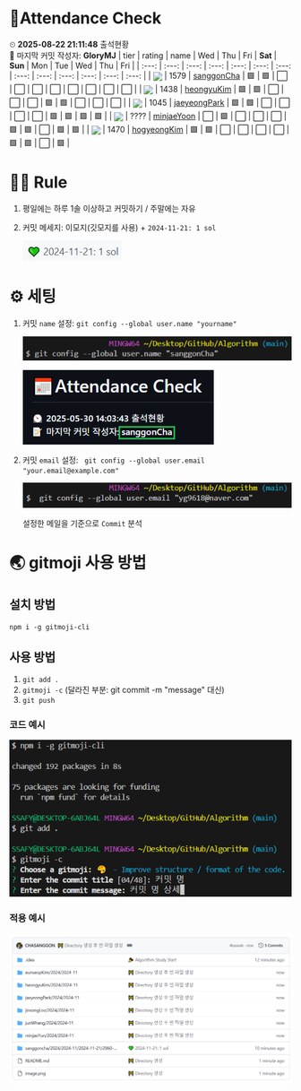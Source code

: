 <!-- Attendance Section -->
# 📅Attendance Check

⏲ **2025-08-22 21:11:48** 출석현황<br>📝 마지막 커밋 작성자: **GloryMJ**
| tier | rating | name | Wed | Thu | Fri | **Sat** | **Sun** | Mon | Tue | Wed | Thu | Fri |
| :---: | :---: | :---: | :---: | :---: | :---: | :---: | :---: | :---: | :---: | :---: | :---: | :---: |
| <img src="https://static.solved.ac/tier_small/15.svg" width="20" style="vertical-align: middle;" /> | 1579  | [sanggonCha](https://solved.ac/profile/yg9618) | 🟩 | 🟩 | ⬜ | ⬜ | ⬜ | ⬜ | ⬜ | ⬜ | ⬜ | ⬜ |
| <img src="https://static.solved.ac/tier_small/15.svg" width="20" style="vertical-align: middle;" /> | 1438  | [heongyuKim](https://solved.ac/profile/khg6436) | 🟩 | 🟩 | ⬜ | ⬜ | ⬜ | 🟩 | 🟩 | ⬜ | ⬜ | ⬜ |
| <img src="https://static.solved.ac/tier_small/12.svg" width="20" style="vertical-align: middle;" /> | 1045  | [jaeyeongPark](https://solved.ac/profile/pjy980526) | 🟩 | 🟩 | ⬜ | ⬜ | ⬜ | ⬜ | 🟩 | 🟩 | 🟩 | 🟩 |
| <img src="https://static.solved.ac/tier_small/0.svg" width="20" style="vertical-align: middle;" /> | ????  | [minjaeYoon]( ) | ⬜ | 🟩 | ⬜ | ⬜ | ⬜ | 🟩 | 🟩 | ⬜ | 🟩 | 🟩 |
| <img src="https://static.solved.ac/tier_small/15.svg" width="20" style="vertical-align: middle;" /> | 1470  | [hogyeongKim](https://solved.ac/profile/rlaghtl2) | 🟩 | 🟩 | ⬜ | ⬜ | ⬜ | ⬜ | 🟩 | 🟩 | ⬜ | 🟩 |

<!-- Rules Section -->
# 🏳‍🌈 Rule
1. 평일에는 하루 1솔 이상하고 커밋하기 / 주말에는 자유
2. 커밋 메세지: 이모지(깃모지를 사용) +  `2024-11-21: 1 sol`

    ![alt text](images/image-2.png)


# ⚙ 세팅
1. 커밋 `name` 설정: `git config --global user.name "yourname"`

    ![alt text](images/image-3.png)

    ![alt text](images/image-5.png)

2. 커밋 `email` 설정: ` git config --global user.email "your.email@example.com"`

    ![alt text](images/image-4.png)

    설정한 메일을 기준으로 `Commit` 분석

# 🌏 gitmoji 사용 방법
## 설치 방법
`npm i -g gitmoji-cli`

## 사용 방법
1. `git add .`
2. `gitmoji -c` (달라진 부분: git commit -m "message" 대신)
3. `git push`

### 코드 예시
![alt text](images/image.png)

### 적용 예시
![alt text](images/image-1.png)
